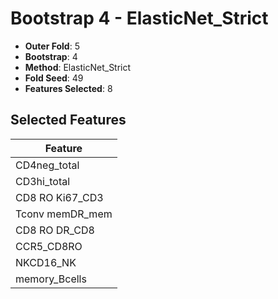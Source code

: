 # Bootstrap 4 - ElasticNet_Strict

- **Outer Fold**: 5
- **Bootstrap**: 4
- **Method**: ElasticNet_Strict
- **Fold Seed**: 49
- **Features Selected**: 8

## Selected Features

| Feature |
|---------|
| CD4neg_total |
| CD3hi_total |
| CD8  RO Ki67_CD3 |
| Tconv memDR_mem |
| CD8 RO DR_CD8 |
| CCR5_CD8RO |
| NKCD16_NK |
| memory_Bcells |
